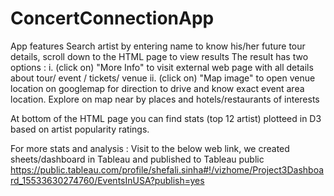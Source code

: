 # ConcertConnectionApp
App features
  Search artist by entering name to know his/her future tour details, scroll down to the HTML page to view results
    The result has two options : 
      i.  (click on) "More Info" to visit external web page with all details about tour/ event / tickets/ venue
      ii. (click on) "Map image" to open venue location on googlemap for direction to drive and know exact event area location. Explore on           map near by places and hotels/restaurants of interests
     
  At bottom of the HTML page you can find stats (top 12 artist) plotteed in D3 based on artist popularity ratings.
  
  For more stats and analysis :
  Visit to the below web link, we created sheets/dashboard in Tableau and published to Tableau public
  https://public.tableau.com/profile/shefali.sinha#!/vizhome/Project3Dashboard_15533630274760/EventsInUSA?publish=yes
  
      
  
    
